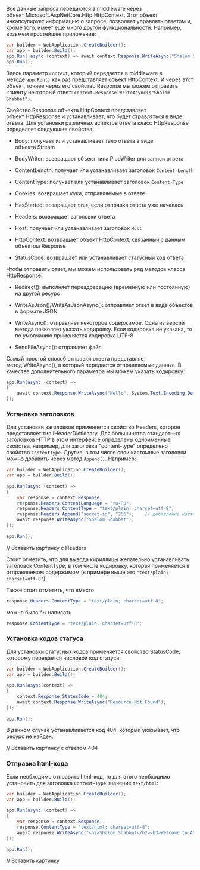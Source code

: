 
Все данные запроса передаются в middleware через объект Microsoft.AspNetCore.Http.HttpContext. Этот объект инкапсулирует информацию о запросе, позволяет управлять ответом и, кроме того, имеет еще много другой функциональности. Например, возьмем простейшее приложение:

```cs
var builder = WebApplication.CreateBuilder();
var app = builder.Build();
app.Run( async (context) => await context.Response.WriteAsync("Shalom Shabbat"));
app.Run();
```

Здесь параметр `context`, который передается в middleware в методе `app.Run()` как раз представляет объект HttpContext. И через этот объект, точнее через его свойство Response мы можем отправить клиенту некоторый ответ: `context.Response.WriteAsync($"Shalom Shabbat")`.

Свойство Response объекта HttpContext представляет объект HttpResponse и устанавливает, что будет отравляться в виде ответа. Для установки различных аспектов ответа класс HttpResponse определяет следующие свойства:

- Body: получает или устанавливает тело ответа в виде объекта Stream
    
- BodyWriter: возвращает объект типа PipeWriter для записи ответа
    
- ContentLength: получает или устанавливает заголовок `Content-Length`
    
- ContentType: получает или устанавливает заголовок `Content-Type`
    
- Cookies: возвращает куки, отправляемые в ответе
    
- HasStarted: возвращает `true`, если отправка ответа уже началась
    
- Headers: возвращает заголовки ответа
    
- Host: получает или устанавливает заголовок `Host`
    
- HttpContext: возвращает объект HttpContext, связанный с данным объектом Response
    
- StatusCode: возвращает или устанавливает статусный код ответа
    

Чтобы отправить ответ, мы можем использовать ряд методов класса HttpResponse:

- Redirect(): выполняет переадресацию (временную или постоянную) на другой ресурс
    
- WriteAsJson()/WriteAsJsonAsync(): отправляет ответ в виде объектов в формате JSON
    
- WriteAsync(): отправляет некоторое содержимое. Одна из версий метода позволяет указать кодировку. Если кодировка не указана, то по умолчанию применяется кодировка UTF-8
    
- SendFileAsync(): отправляет файл
    

Самый простой способ отправки ответа представляет метод WriteAsync(), в который передается отправляемые данные. В качестве дополнительного параметра мы можем указать кодировку:

```cs
app.Run(async (context) =>
{
	await context.Response.WriteAsync("Hello", System.Text.Encoding.Default);
});
```

### Установка заголовков

Для установки заголовков применяется свойство Headers, которое представляет тип IHeaderDictionary. Для большинства стандартных заголовков HTTP в этом интерфейсе определены одноименные свойства, например, для заголовка "content-type" определено свойство `ContentType`. Другие, в том числе свои кастомные заголовки можно добавить через метод `Append()`. Например:

```cs
var builder = WebApplication.CreateBuilder();
var app = builder.Build();
 
app.Run(async (context) =>
{
    var response = context.Response;
    response.Headers.ContentLanguage = "ru-RU";
    response.Headers.ContentType = "text/plain; charset=utf-8";
    response.Headers.Append("secret-id", "256");    // добавление кастомного заголовка
    await response.WriteAsync("Shalom Shabbat");
});
 
app.Run();
```
// Вставить картинку с Headers

Стоит отметить, что для вывода кириллицы желательно устанавливать заголовок ContentType, в том числе кодировку, которая применяется в отправляемом содержимом (в примере выше это `"text/plain; charset=utf-8"`).

Также стоит отметить, что вместо

```cs
response.Headers.ContentType = "text/plain; charset=utf-8";
```

можно было бы написать

```cs
response.ContentType = "text/plain; charset=utf-8";
```

### Установка кодов статуса

Для установки статусных кодов применяется свойство StatusCode, которому передается числовой код статуса:

```cs
var builder = WebApplication.CreateBuilder();
var app = builder.Build();
 
app.Run(async(context) =>
{
    context.Response.StatusCode = 404;
    await context.Response.WriteAsync("Resource Not Found");
});
 
app.Run();
```

В данном случае устанавливается код 404, который указывает, что ресурс не найден.

// Вставить картинку с ответом 404

### Отправка html-кода

Если необходимо отправить html-код, то для этого необходимо установить для заголовка `Content-Type` значение `text/html`:

```cs
var builder = WebApplication.CreateBuilder();
var app = builder.Build();
 
app.Run(async (context) =>
{
    var response = context.Response;
    response.ContentType = "text/html; charset=utf-8";
    await response.WriteAsync("<h2>Shalom Shabbat</h2><h3>Welcome to ASP.NET Core</h3>");
});
 
app.Run();
```
// Вставить картинку
